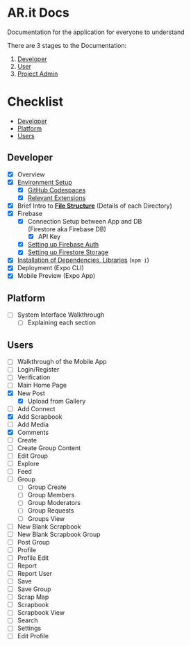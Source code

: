 <!-- omit from toc -->
# AR.it Docs
Documentation for the application for everyone to understand

There are 3 stages to the Documentation:

1. [Developer](./developer/)
2. [User](./user/)
3. [Project Admin](./project-admin)

<!-- omit from toc -->
# Checklist

- [Developer](#developer)
- [Platform](#platform)
- [Users](#users)

## Developer
- [x] Overview
- [x] [Environment Setup](./developer/README.md#environment-setup)
  - [x] [GitHub Codespaces](./developer/README.md#github-codespaces)
  - [x] [Relevant Extensions](./developer/README.md#relevant-extensions)
- [x] Brief Intro to [**File Structure**](./developer/file-structure.md) (Details of each Directory)
- [x] Firebase
  - [x] Connection Setup between App and DB<br>(Firestore aka Firebase DB)
    - [x] API Key
  - [x] [Setting up Firebase Auth](./developer/firebase-setup.md#setting-up-firebase-auth)
  - [x] [Setting up Firestore Storage](./developer/firebase-setup.md#firestore-database-setup)
- [x] [Installation of Dependencies, Libraries](./developer/install-dependencies.md) (`npm i`)
- [x] Deployment (Expo CLI)
- [x] Mobile Preview (Expo App)

## Platform
- [ ] System Interface Walkthrough
  - [ ] Explaining each section
## Users
- [ ] Walkthrough of the Mobile App
- [ ] Login/Register
- [ ] Verification
- [ ] Main Home Page
- [x] New Post
  - [x] Upload from Gallery
- [ ] Add Connect
- [x] Add Scrapbook
- [ ] Add Media
- [x] Comments
- [ ] Create
- [ ] Create Group Content
- [ ] Edit Group
- [ ] Explore
- [ ] Feed
- [ ] Group
  - [ ] Group Create
  - [ ] Group Members
  - [ ] Group Moderators
  - [ ] Group Requests
  - [ ] Groups View
- [ ] New Blank Scrapbook
- [ ] New Blank Scrapbook Group
- [ ] Post Group
- [ ] Profile
- [ ] Profile Edit
- [ ] Report
- [ ] Report User
- [ ] Save
- [ ] Save Group
- [ ] Scrap Map
- [ ] Scrapbook
- [ ] Scrapbook View
- [ ] Search
- [ ] Settings
- [ ] Edit Profile
